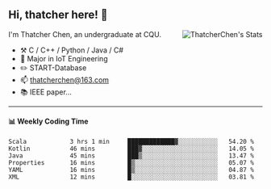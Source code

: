 ## Hi, thatcher here! :wave:

<img align="right" src="https://github-readme-stats.vercel.app/api?username=thatcherchen&title_color=333&text_color=777" alt="ThatcherChen's Stats" >

I'm Thatcher Chen, an undergraduate at CQU.

- :hammer_and_pick:  C / C++ / Python / Java / C# 
- :seedling:  Major in IoT Engineering
- :pencil2: START-Database
- :mailbox: thatcherchen@163.com
- :books: IEEE paper...

---

#### :bar_chart: Weekly Coding Time

<!--START_SECTION:waka-->

```text
Scala            3 hrs 1 min     █████████████▓░░░░░░░░░░░   54.20 %
Kotlin           46 mins         ███▓░░░░░░░░░░░░░░░░░░░░░   14.05 %
Java             45 mins         ███▒░░░░░░░░░░░░░░░░░░░░░   13.47 %
Properties       16 mins         █▒░░░░░░░░░░░░░░░░░░░░░░░   05.07 %
YAML             16 mins         █▒░░░░░░░░░░░░░░░░░░░░░░░   04.87 %
XML              12 mins         █░░░░░░░░░░░░░░░░░░░░░░░░   03.81 %
```

<!--END_SECTION:waka-->

